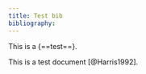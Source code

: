 ```yaml
---
title: Test bib
bibliography: 
---
```

This is a {==test==}.

This is a test document [@Harris1992].


